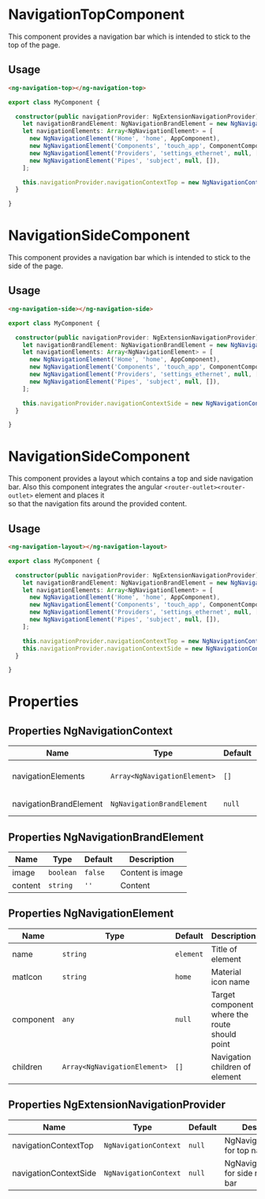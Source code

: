 # NavigationTopComponent

This component provides a navigation bar which is intended to stick to the top of the page.

## Usage

```html
<ng-navigation-top></ng-navigation-top>
```

```typescript
export class MyComponent {

  constructor(public navigationProvider: NgExtensionNavigationProvider) {
    let navigationBrandElement: NgNavigationBrandElement = new NgNavigationBrandElement(false, "NgExtensions");
    let navigationElements: Array<NgNavigationElement> = [
      new NgNavigationElement('Home', 'home', AppComponent),
      new NgNavigationElement('Components', 'touch_app', ComponentComponent,[]),
      new NgNavigationElement('Providers', 'settings_ethernet', null, []),
      new NgNavigationElement('Pipes', 'subject', null, []),
    ];

    this.navigationProvider.navigationContextTop = new NgNavigationContext(navigationElements, navigationBrandElement);
  }

}
```

# NavigationSideComponent

This component provides a navigation bar which is intended to stick to the side of the page.

## Usage

```html
<ng-navigation-side></ng-navigation-side>
```

```typescript
export class MyComponent {

  constructor(public navigationProvider: NgExtensionNavigationProvider) {
    let navigationBrandElement: NgNavigationBrandElement = new NgNavigationBrandElement(false, "NgExtensions");
    let navigationElements: Array<NgNavigationElement> = [
      new NgNavigationElement('Home', 'home', AppComponent),
      new NgNavigationElement('Components', 'touch_app', ComponentComponent,[]),
      new NgNavigationElement('Providers', 'settings_ethernet', null, []),
      new NgNavigationElement('Pipes', 'subject', null, []),
    ];

    this.navigationProvider.navigationContextSide = new NgNavigationContext(navigationElements, navigationBrandElement);
  }

}
```

# NavigationSideComponent

This component provides a layout which contains a top and side navigation bar.
Also this component integrates the angular `<router-outlet><router-outlet>` element and places it  
so that the navigation fits around the provided content.

## Usage

```html
<ng-navigation-layout></ng-navigation-layout>
```

```typescript
export class MyComponent {

  constructor(public navigationProvider: NgExtensionNavigationProvider) {
    let navigationBrandElement: NgNavigationBrandElement = new NgNavigationBrandElement(false, "NgExtensions");
    let navigationElements: Array<NgNavigationElement> = [
      new NgNavigationElement('Home', 'home', AppComponent),
      new NgNavigationElement('Components', 'touch_app', ComponentComponent,[]),
      new NgNavigationElement('Providers', 'settings_ethernet', null, []),
      new NgNavigationElement('Pipes', 'subject', null, []),
    ];

    this.navigationProvider.navigationContextTop = new NgNavigationContext(navigationElements, navigationBrandElement);
    this.navigationProvider.navigationContextSide = new NgNavigationContext(navigationElements, navigationBrandElement);
  }

}
```

# Properties

## Properties NgNavigationContext  

|Name|Type|Default|Description|
|----|----|-------|-----------|
|navigationElements|`Array<NgNavigationElement>`|`[]`|List of NgNavigationElement objects|
|navigationBrandElement|`NgNavigationBrandElement`|`null`|Brand element for navigation bar|

## Properties NgNavigationBrandElement

|Name|Type|Default|Description|
|----|----|-------|-----------|
|image|`boolean`|`false`|Content is image|
|content|`string`|`''`|Content|

## Properties NgNavigationElement

|Name|Type|Default|Description|
|----|----|-------|-----------|
|name|`string`|`element`|Title of element|
|matIcon|`string`|`home`|Material icon name|
|component|`any`|`null`|Target component where the route should point|
|children|`Array<NgNavigationElement>`|`[]`|Navigation children of element|

## Properties NgExtensionNavigationProvider

|Name|Type|Default|Description|
|----|----|-------|-----------|
|navigationContextTop|`NgNavigationContext`|`null`|NgNavigationContext for top navigation bar|
|navigationContextSide|`NgNavigationContext`|`null`|NgNavigationContext for side navigation bar|
